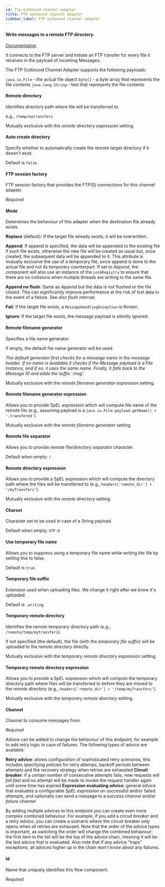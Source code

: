 ```yaml
---
id: ftp-outbound-channel-adapter
title: FTP outbound channel adapter
sidebar_label: FTP outbound channel adapter
---
```

#### Write messages to a remote FTP directory.
<a href="http://docs.spring.io/spring-integration/docs/2.1.x/reference/html/ftp.html#ftp-outbound" target="_blank">Documentation</a>

It connects to the FTP server and initiate an FTP transfer for every file it receives in the payload of incoming Messages. 

The FTP Outbound Channel Adapter supports the following payloads: 

<code>java.io.File</code> - the actual file object 
<code>byte[]</code> - a byte array that represents the file contents
<code>java.lang.String</code> - text that represents the file contents 


#### Remote directory
Identifies directory path where file will be transferred to.

e.g., <code>/temp/mytransfers</code>

Mutually exclusive with the <i>remote directory expression</i> setting.

#### Auto create directory
Specify whether to automatically create the remote target directory if it doesn't exist.

Default is <code>false</code>.

#### FTP session factory
FTP session factory that provides the FTP(S) connections for this channel adapter.

<i>Required</i>

#### Mode
Determines the behaviour of this adapter when the destination file already exists.

<b>Replace</b> (default): If the target file already exists, it will be overwritten.

<b>Append</b>: If append is specified, the data will be appended to the existing file if such file exists, otherwise the new file will be created as usual but, once created, the subsequent data will be appended to it. This attribute is mutually exclusive the use of a temporary file, since append is done to the actual file and not its temporary counterpart. If set to <i>Append</i>, the component will also use an instance of the <code>LockRegistry</code> to ensure that there are no collisions when multiple threads are writing to the same file.

<b>Append no flush</b>: Same as <i>Append</i> but the data is not flushed or the file closed. This can significantly improve performance at the risk of lost data in the event of a failure. See also <i>flush interval</i>.

<b>Fail</b>: If the target file exists, a <code>MessageHandlingException</code> is thrown.

<b>Ignore</b>: If the target file exists, the message payload is silently ignored.

#### Remote filename generator
Specifies a file name generator.

If empty, the default file name generator will be used. 

<i>The default generator first checks for a message name in the message header. 
If no name is available it checks if the Message payload is a File instance, and if so, it uses the same name. Finally, it falls back to the Message ID and adds the suffix '.msg'. </i>

Mutually exclusive with the <i>remote filename generator expression</i> setting.

#### Remote filename generator expression
Allows you to provide SpEL expression which will compute file name of the remote file (e.g., assuming payload is a <code>java.io.File</code>: <code>payload.getName() + '.transfered'</code>).

Mutually exclusive with the <i>remote filename generator</i> setting.

#### Remote file separator
Allows you to provide remote file/directory separator character.

Default when empty: <code>/</code>

#### Remote directory expression
Allows you to provide a SpEL expression which will compute the directory path where the files will be transferred to (e.g., <code>headers['remote_dir'] + '/myTransfers'</code>).

Mutually exclusive with the <i>remote directory</i> setting.

#### Charset
Character set to be used in case of a String payload. 

Default when empty: <code>UTF-8</code>

#### Use temporary file name
Allows you to suppress using a temporary file name while writing the file by setting this to false.

Default is <code>true</code>.

#### Temporary file suffix
Extension used when uploading files. We change it right after we know it's uploaded.

Default is <code>.writing</code>.

#### Temporary remote directory
Identifies the remote temporary directory path (e.g., <code>/remote/temp/mytransfers</code>).

If not specified (the default), the file (with the <i>temporary file suffix</i>) will be uploaded to the <i>remote directory</i> directly.

Mutually exclusive with the <i>temporary remote directory expression</i> setting.

#### Temporary remote directory expression
Allows you to provide a SpEL expression which will compute the temporary directory path where files will be transferred to before they are moved to the <i>remote directory</i> (e.g., <code>headers['remote_dir'] + '/temp/myTransfers'</code>).

Mutually exclusive with the <i>temporary remote directory</i> setting.

#### Channel
Channel to consume messages from.

<i>Required</i>


Advice can be added to change the behaviour of this endpoint, for example to add retry logic in case of failures. The following types of advice are available:

<b>Retry advice</b>: allows configuration of sophisticated retry scenarios; this includes specifying policies for retry attemps, backoff periods between attempts and the recovery strategy when retries are exhausted
<b>Circuit breaker</b>: if a certain number of consecutive attempts fails, new requests will <i>fail fast</i> and no attempt will be made to invoke the request handler again until some time has expired
<b>Expression evaluating advice</b>: general advice that evaluates a configurable <i>SpEL expression</i> on successful and/or failed attempts, and optionally can send a message to a <i>success channel</i> and/or <i>failure channel</i>

By adding multiple advices to this endpoint you can create even more complex combined behaviour. For example, if you add a <i>circuit breaker</i> and a <i>retry advice</i>, you can create a scenario where the circuit breaker only opens when all retries are exhaused. Note that the order of the advice types is important, as switching the order will change the combined behaviour: the first item in the list will be the top of the advice chain, meaning it will be the last advice that is evaluated. Also note that if any advice "traps" exceptions, all advices higher up in the chain won't know about any failures.

#### Id
Name that uniquely identifies this flow component.

<i>Required</i>

